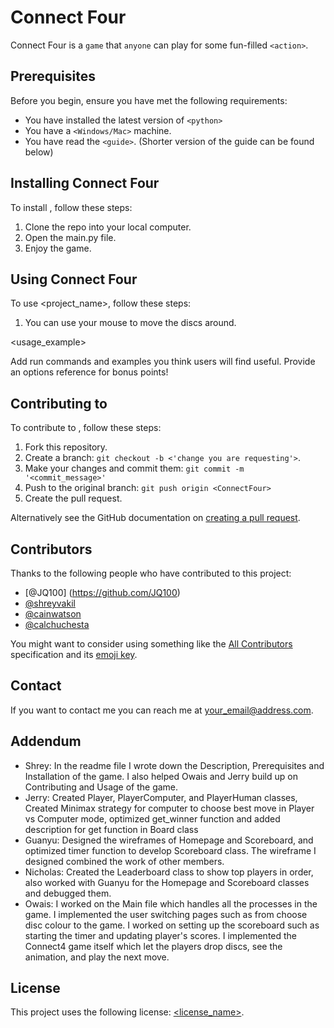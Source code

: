 # Connect Four

Connect Four is a `game` that `anyone` can play for some fun-filled `<action>`.

## Prerequisites

Before you begin, ensure you have met the following requirements:
<!--- These are just example requirements. Add, duplicate or remove as required --->
* You have installed the latest version of `<python>`
* You have a `<Windows/Mac>` machine.
* You have read the `<guide>`. (Shorter version of the guide can be found below)

## Installing Connect Four

To install <Connect Four>, follow these steps:
1. Clone the repo into your local computer.
2. Open the main.py file.
3. Enjoy the game.

## Using Connect Four

To use <project_name>, follow these steps:
1. You can use your mouse to move the discs around.

<usage_example>


Add run commands and examples you think users will find useful. Provide an options reference for bonus points!

## Contributing to <ConnectFour>
<!--- If your README is long or you have some specific process or steps you want contributors to follow, consider creating a separate CONTRIBUTING.md file--->
To contribute to <ConnectFour>, follow these steps:

1. Fork this repository.
2. Create a branch: `git checkout -b <'change you are requesting'>`.
3. Make your changes and commit them: `git commit -m '<commit_message>'`
4. Push to the original branch: `git push origin <ConnectFour>`
5. Create the pull request.

Alternatively see the GitHub documentation on [creating a pull request](https://help.github.com/en/github/collaborating-with-issues-and-pull-requests/creating-a-pull-request).

## Contributors

Thanks to the following people who have contributed to this project:

* [@JQ100] (https://github.com/JQ100)
* [@shreyvakil](https://github.com/lx1922) 
* [@cainwatson](https://github.com/cainwatson) 
* [@calchuchesta](https://github.com/calchuchesta) 

You might want to consider using something like the [All Contributors](https://github.com/all-contributors/all-contributors) specification and its [emoji key](https://allcontributors.org/docs/en/emoji-key).

## Contact

If you want to contact me you can reach me at <your_email@address.com>.

## Addendum

* Shrey: In the readme file I wrote down the Description, Prerequisites and Installation of the game. I also helped Owais and Jerry build up on Contributing and Usage of the game.
* Jerry: Created Player, PlayerComputer, and PlayerHuman classes, Created Minimax strategy for computer to choose best move in Player vs Computer mode, optimized get_winner function and added description for get function in Board class 
* Guanyu: Designed the wireframes of Homepage and Scoreboard, and optimized timer function to develop Scoreboard class. The wireframe I designed combined the work of other members.
* Nicholas: Created the Leaderboard class to show top players in order, also worked with Guanyu for the Homepage and Scoreboard classes and debugged them.
* Owais: I worked on the Main file which handles all the processes in the game. I implemented the user
switching pages such as from choose disc colour to the game. I worked on setting up the scoreboard such as 
starting the timer and updating player's scores. I implemented the Connect4 game itself
which let the players drop discs, see the animation, and play the next move. 

## License
<!--- If you're not sure which open license to use see https://choosealicense.com/--->

This project uses the following license: [<license_name>](<link>).
